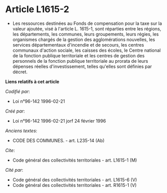 # Article L1615-2

- Les ressources destinées au Fonds de compensation pour la taxe sur la valeur ajoutée, visé à l'article L. 1615-1, sont
réparties entre les régions, les départements, les communes, leurs groupements, leurs régies, les organismes chargés de la
gestion des agglomérations nouvelles, les services départementaux d'incendie et de secours, les centres communaux d'action
sociale, les caisses des écoles, le Centre national de la fonction publique territoriale et les centres de gestion des
personnels de la fonction publique territoriale au prorata de leurs dépenses réelles d'investissement, telles qu'elles sont
définies par décret.

**Liens relatifs à cet article**

_Codifié par_:

  - Loi n°96-142 1996-02-21

_Créé par_:

  - Loi n°96-142 1996-02-21 jorf 24 février 1996

_Anciens textes_:

  - CODE DES COMMUNES. - art. L235-14 (Ab)

_Cite_:

  - Code général des collectivités territoriales - art. L1615-1 (M)

_Cité par_:

  - Code général des collectivités territoriales - art. L1615-6 (V)
  - Code général des collectivités territoriales - art. R1615-1 (V)
